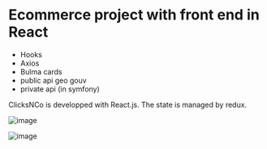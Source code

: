 # Ecommerce project with front end in React

- Hooks
- Axios
- Bulma cards
- public api geo gouv
- private api (in symfony)

ClicksNCo is developped with React.js.
The state is managed by redux.


![image](https://user-images.githubusercontent.com/86593169/175275642-59637643-4be5-44dd-abb8-6cce1a71a401.png)

![image](https://user-images.githubusercontent.com/86593169/175276172-2d85203b-4909-45cc-a60c-f0e554c0bb2d.png)


